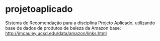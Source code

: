 # projetoaplicado
Sistema de Recomendação para a disciplina Projeto Aplicado, utilizando base de dados de produtos de beleza da Amazon
base: http://jmcauley.ucsd.edu/data/amazon/links.html
